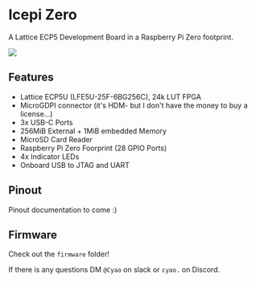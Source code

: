 # Icepi Zero

A Lattice ECP5 Development Board in a Raspberry Pi Zero footprint.

![](https://hc-cdn.hel1.your-objectstorage.com/s/v3/a6690d6e952f533cc95823e3fc1565726f22daf8_image.png)

## Features

- Lattice ECP5U (LFE5U-25F-6BG256C), 24k LUT FPGA
- MicroGDPI connector (it's HDM- but I don't have the money to buy a license...)
- 3x USB-C Ports
- 256MiB External + 1MiB embedded Memory
- MicroSD Card Reader
- Raspberry Pi Zero Foorprint (28 GPIO Ports)
- 4x Indicator LEDs
- Onboard USB to JTAG and UART

## Pinout

Pinout documentation to come :)

## Firmware

Check out the `firmware` folder!

If there is any questions DM `@Cyao` on slack or `cyao.` on Discord.

